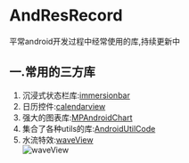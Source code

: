# AndResRecord
平常android开发过程中经常使用的库,持续更新中
## 一.常用的三方库
1. 沉浸式状态栏库:[immersionbar](https://github.com/gyf-dev/ImmersionBar)
2. 日历控件:[calendarview](https://github.com/huanghaibin-dev/CalendarView)
3. 强大的图表库:[MPAndroidChart](https://github.com/PhilJay/MPAndroidChart)
4. 集合了各种utils的库:[AndroidUtilCode](https://github.com/Blankj/AndroidUtilCode)
5. 水流特效:[waveView](https://github.com/gelitenight/WaveView)  
![waveView](https://github.com/mickbang/WaveView/raw/master/screenshot.gif)
